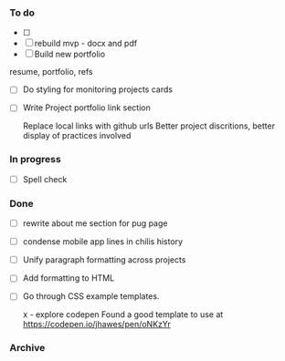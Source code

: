 ### To do
- [ ] 
- [ ] rebuild mvp - docx and pdf
- [ ] Build new portfolio
<!-- - [ ] Export out of codepen -->
<!-- - [ ] Codepen prefiller script -->
<!-- - [ ] Add lifetime commit counter badge to portfolio -->
  
  resume, portfolio, refs
- [ ] Do styling for monitoring projects cards
- [ ] Write Project portfolio link section
  
  Replace local links with github urls
  Better project discritions, better display of practices involved

### In progress
- [ ] Spell check

### Done
- [ ] rewrite about me section for pug page
- [ ] condense mobile app lines in chilis history
- [ ] Unify paragraph formatting across projects
- [ ] Add formatting to HTML
- [ ] Go through CSS example templates.
  
  x - explore codepen
  Found a good template to use at <https://codepen.io/jhawes/pen/oNKzYr>

### Archive
